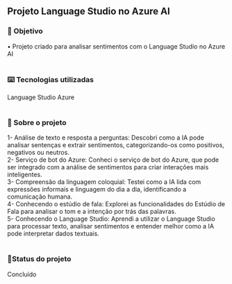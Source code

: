 <h2>Projeto Language Studio no Azure AI</h2>

<h3>🔎 Objetivo</h3>
• Projeto criado para analisar sentimentos com o Language Studio no Azure AI
<br><br>
<h3>⌨️ Tecnologias utilizadas</h3>
Language Studio Azure
<br><br>
<h3>📃 Sobre o projeto</h3>
1- Análise de texto e resposta a perguntas: Descobri como a IA pode analisar sentenças e extrair sentimentos, categorizando-os como positivos, negativos ou neutros.
<br>
2- Serviço de bot do Azure: Conheci o serviço de bot do Azure, que pode ser integrado com a análise de sentimentos para criar interações mais inteligentes.
<br>
3- Compreensão da linguagem coloquial: Testei como a IA lida com expressões informais e linguagem do dia a dia, identificando a comunicação humana.
<br>
4- Conhecendo o estúdio de fala: Explorei as funcionalidades do Estúdio de Fala para analisar o tom e a intenção por trás das palavras.
<br>
5- Conhecendo o Language Studio: Aprendi a utilizar o Language Studio para processar texto, analisar sentimentos e entender melhor como a IA pode interpretar dados textuais.
<br><br>
<h3>🎯Status do projeto</h3>
Concluído

